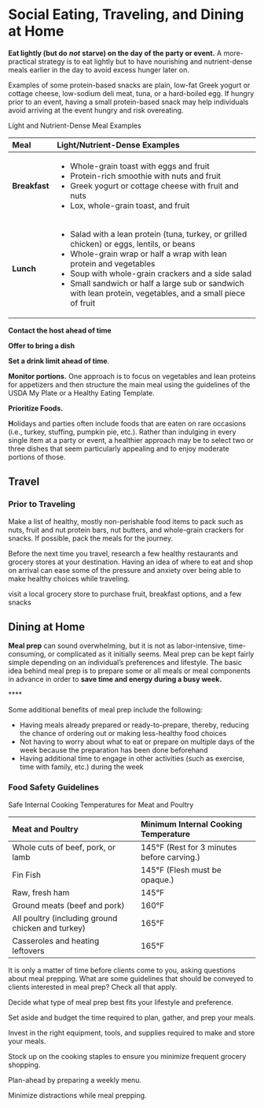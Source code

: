 # Social Eating, Traveling, and Dining at Home

**Eat lightly \(but do** _**not**_ **starve\) on the day of the party or event.** A more-practical strategy is to eat lightly but to have nourishing and nutrient-dense meals earlier in the day to avoid excess hunger later on.

Examples of some protein-based snacks are plain, low-fat Greek yogurt or cottage cheese, low-sodium deli meat, tuna, or a hard-boiled egg. If hungry prior to an event, having a small protein-based snack may help individuals avoid arriving at the event hungry and risk overeating.



Light and Nutrient-Dense Meal Examples

<table>
  <thead>
    <tr>
      <th style="text-align:left"><b>Meal</b>
      </th>
      <th style="text-align:left"><b>Light/Nutrient-Dense Examples</b>
      </th>
    </tr>
  </thead>
  <tbody>
    <tr>
      <td style="text-align:left"><b>Breakfast</b>
      </td>
      <td style="text-align:left">
        <ul>
          <li>Whole-grain toast with eggs and fruit</li>
          <li>Protein-rich smoothie with nuts and fruit</li>
          <li>Greek yogurt or cottage cheese with fruit and nuts</li>
          <li>Lox, whole-grain toast, and fruit</li>
        </ul>
      </td>
    </tr>
    <tr>
      <td style="text-align:left"><b>Lunch</b>
      </td>
      <td style="text-align:left">
        <ul>
          <li>Salad with a lean protein (tuna, turkey, or grilled chicken) or eggs,
            lentils, or beans</li>
          <li>Whole-grain wrap or half a wrap with lean protein and vegetables</li>
          <li>Soup with whole-grain crackers and a side salad</li>
          <li>Small sandwich or half a large sub or sandwich with lean protein, vegetables,
            and a small piece of fruit</li>
        </ul>
      </td>
    </tr>
  </tbody>
</table>

**Contact the host ahead of time**

**Offer to bring a dish** 

**Set a drink limit ahead of time**.

**Monitor portions.**  One approach is to focus on vegetables and lean proteins for appetizers and then structure the main meal using the guidelines of the USDA My Plate or a Healthy Eating Template.



**Prioritize Foods.** 

**H**olidays and parties often include foods that are eaten on rare occasions \(i.e., turkey, stuffing, pumpkin pie, etc.\). Rather than indulging in every single item at a party or event, a healthier approach may be to select two or three dishes that seem particularly appealing and to enjoy moderate portions of those.

## Travel

### Prior to Traveling

Make a list of healthy, mostly non-perishable food items to pack such as nuts, fruit and nut protein bars, nut butters, and whole-grain crackers for snacks. If possible, pack the meals for the journey.

Before the next time you travel, research a few healthy restaurants and grocery stores at your destination. Having an idea of where to eat and shop on arrival can ease some of the pressure and anxiety over being able to make healthy choices while traveling.

visit a local grocery store to purchase fruit, breakfast options, and a few snacks

## Dining at Home

**Meal prep** can sound overwhelming, but it is not as labor-intensive, time-consuming, or complicated as it initially seems. Meal prep can be kept fairly simple depending on an individual’s preferences and lifestyle. The basic idea behind meal prep is to prepare some or all meals or meal components in advance in order to **save time and energy during a busy week.**

\*\*\*\*

Some additional benefits of meal prep include the following:

* Having meals already prepared or ready-to-prepare, thereby, reducing the chance of ordering out or making less-healthy food choices
* Not having to worry about what to eat or prepare on multiple days of the week because the preparation has been done beforehand
* Having additional time to engage in other activities \(such as exercise, time with family, etc.\) during the week



### Food Safety Guidelines



Safe Internal Cooking Temperatures for Meat and Poultry

| **Meat and Poultry** | **Minimum Internal Cooking Temperature** |
| :--- | :--- |
| Whole cuts of beef, pork, or lamb | 145°F \(Rest for 3 minutes before carving.\) |
| Fin Fish | 145°F \(Flesh must be opaque.\) |
| Raw, fresh ham | 145°F |
| Ground meats \(beef and pork\) | 160°F |
| All poultry \(including ground chicken and turkey\) | 165°F |
| Casseroles and heating leftovers | 165°F |





It is only a matter of time before clients come to you, asking questions about meal prepping. What are some guidelines that should be conveyed to clients interested in meal prep? Check all that apply. 



Decide what type of meal prep best fits your lifestyle and preference.

Set aside and budget the time required to plan, gather, and prep your meals.

Invest in the right equipment, tools, and supplies required to make and store your meals.

Stock up on the cooking staples to ensure you minimize frequent grocery shopping.

Plan-ahead by preparing a weekly menu.

Minimize distractions while meal prepping.

